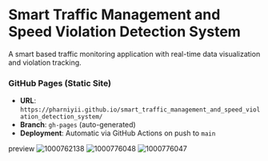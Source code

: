 # Smart Traffic Management and Speed Violation Detection System

A smart based traffic monitoring application with real-time data visualization and violation tracking.


### GitHub Pages (Static Site)
- **URL**: `https://pharniyii.github.io/smart_traffic_management_and_speed_violation_detection_system/`
- **Branch**: `gh-pages` (auto-generated)
- **Deployment**: Automatic via GitHub Actions on push to `main`

preview ![1000762138](https://github.com/user-attachments/assets/2930921c-0645-474a-b6c7-1657f8f76eb6)
![1000776048](https://github.com/user-attachments/assets/9b345664-cd24-445c-91b2-824d0ec5131d)
![1000776047](https://github.com/user-attachments/assets/635b4149-d484-4b8d-be78-152d00c6642a)

